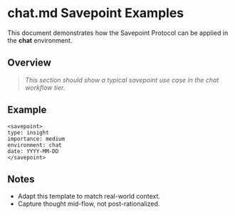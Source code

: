 # chat.md Savepoint Examples

This document demonstrates how the Savepoint Protocol can be applied in the **chat** environment.

## Overview

> _This section should show a typical savepoint use case in the chat workflow tier._

## Example

```
<savepoint>
type: insight
importance: medium
environment: chat
date: YYYY-MM-DD
</savepoint>
```

## Notes

- Adapt this template to match real-world context.
- Capture thought mid-flow, not post-rationalized.

